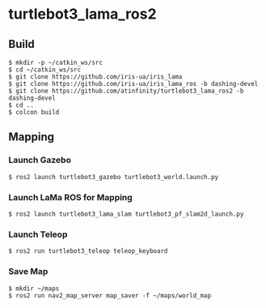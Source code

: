 # turtlebot3_lama_ros2

## Build

```
$ mkdir -p ~/catkin_ws/src
$ cd ~/catkin_ws/src
$ git clone https://github.com/iris-ua/iris_lama
$ git clone https://github.com/iris-ua/iris_lama_ros -b dashing-devel
$ git clone https://github.com/atinfinity/turtlebot3_lama_ros2 -b dashing-devel
$ cd ..
$ colcon build
```

## Mapping
### Launch Gazebo

```
$ ros2 launch turtlebot3_gazebo turtlebot3_world.launch.py
```

### Launch LaMa ROS for Mapping

```
$ ros2 launch turtlebot3_lama_slam turtlebot3_pf_slam2d_launch.py
```

### Launch Teleop

```
$ ros2 run turtlebot3_teleop teleop_keyboard
```

### Save Map

```
$ mkdir ~/maps
$ ros2 run nav2_map_server map_saver -f ~/maps/world_map
```

